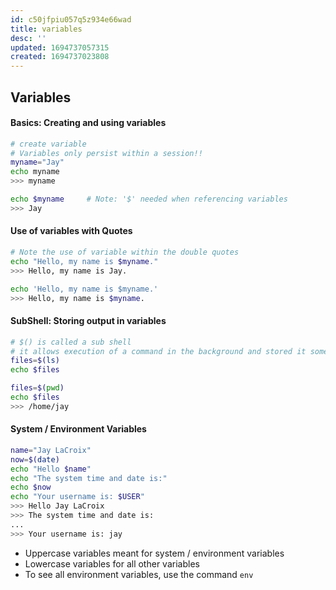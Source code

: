 ```yaml
---
id: c50jfpiu057q5z934e66wad
title: variables
desc: ''
updated: 1694737057315
created: 1694737023808
---
```


## Variables

#### Basics: Creating and using variables

``` bash
# create variable
# Variables only persist within a session!!
myname="Jay"
echo myname
>>> myname

echo $myname     # Note: '$' needed when referencing variables
>>> Jay
```

#### Use of variables with Quotes

``` bash
# Note the use of variable within the double quotes
echo "Hello, my name is $myname."
>>> Hello, my name is Jay.

echo 'Hello, my name is $myname.'
>>> Hello, my name is $myname.
```

#### SubShell: Storing output in variables

```bash
# $() is called a sub shell
# it allows execution of a command in the background and stored it somewhere
files=$(ls)
echo $files

files=$(pwd)
echo $files
>>> /home/jay
```

#### System / Environment Variables

```bash
name="Jay LaCroix"
now=$(date)
echo "Hello $name"
echo "The system time and date is:"
echo $now
echo "Your username is: $USER"
>>> Hello Jay LaCroix
>>> The system time and date is:
...
>>> Your username is: jay
```

- Uppercase variables meant for system / environment variables
- Lowercase variables for all other variables
- To see all environment variables, use the command `env`
